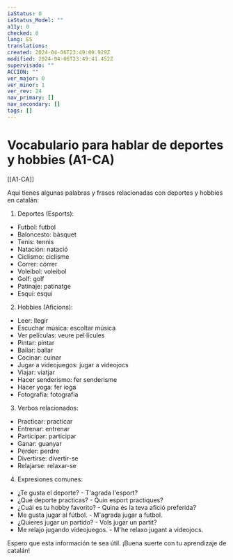 ```yaml
---
iaStatus: 0
iaStatus_Model: ""
a11y: 0
checked: 0
lang: ES
translations: 
created: 2024-04-06T23:49:00.929Z
modified: 2024-04-06T23:49:41.452Z
supervisado: ""
ACCION: ""
ver_major: 0
ver_minor: 1
ver_rev: 24
nav_primary: []
nav_secondary: []
tags: []
---
```

# Vocabulario para hablar de deportes y hobbies (A1-CA)

[[A1-CA]]

Aquí tienes algunas palabras y frases relacionadas con deportes y hobbies en catalán:

1. Deportes (Esports):
- Futbol: futbol
- Baloncesto: bàsquet
- Tenis: tennis
- Natación: natació
- Ciclismo: ciclisme
- Correr: córrer
- Voleibol: voleibol
- Golf: golf
- Patinaje: patinatge
- Esquí: esquí

2. Hobbies (Aficions):
- Leer: llegir
- Escuchar música: escoltar música
- Ver películas: veure pel·lícules
- Pintar: pintar
- Bailar: ballar
- Cocinar: cuinar
- Jugar a videojuegos: jugar a videojocs
- Viajar: viatjar
- Hacer senderismo: fer senderisme
- Hacer yoga: fer ioga
- Fotografía: fotografia

3. Verbos relacionados:
- Practicar: practicar
- Entrenar: entrenar
- Participar: participar
- Ganar: guanyar
- Perder: perdre
- Divertirse: divertir-se
- Relajarse: relaxar-se

4. Expresiones comunes:
- ¿Te gusta el deporte? - T'agrada l'esport?
- ¿Qué deporte practicas? - Quin esport practiques?
- ¿Cuál es tu hobby favorito? - Quina és la teva afició preferida?
- Me gusta jugar al fútbol. - M'agrada jugar a futbol.
- ¿Quieres jugar un partido? - Vols jugar un partit?
- Me relajo jugando videojuegos. - M'he relaxo jugant a videojocs.

Espero que esta información te sea útil. ¡Buena suerte con tu aprendizaje de catalán!
